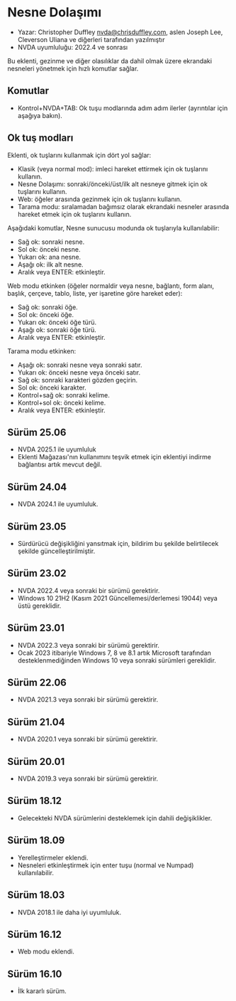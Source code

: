 # Nesne Dolaşımı

* Yazar: Christopher Duffley <nvda@chrisduffley.com>, aslen Joseph Lee, Cleverson Uliana ve diğerleri tarafından yazılmıştır
* NVDA uyumluluğu: 2022.4 ve sonrası

Bu eklenti, gezinme ve diğer olasılıklar da dahil olmak üzere ekrandaki nesneleri yönetmek için hızlı komutlar sağlar.

## Komutlar

* Kontrol+NVDA+TAB: Ok tuşu modlarında adım adım ilerler (ayrıntılar için aşağıya bakın).

## Ok tuş modları

Eklenti, ok tuşlarını kullanmak için dört yol sağlar:

* Klasik (veya normal mod): imleci hareket ettirmek için ok tuşlarını kullanın.
* Nesne Dolaşımı: sonraki/önceki/üst/ilk alt nesneye gitmek için ok tuşlarını kullanın.
* Web: öğeler arasında gezinmek için ok tuşlarını kullanın.
* Tarama modu: sıralamadan bağımsız olarak ekrandaki nesneler arasında hareket etmek için ok tuşlarını kullanın.

Aşağıdaki komutlar, Nesne sunucusu modunda ok tuşlarıyla kullanılabilir:

* Sağ ok: sonraki nesne.
* Sol ok: önceki nesne.
* Yukarı ok: ana nesne.
* Aşağı ok: ilk alt nesne.
* Aralık veya ENTER: etkinleştir.

Web modu etkinken (öğeler normaldir veya nesne, bağlantı, form alanı, başlık, çerçeve, tablo, liste, yer işaretine göre hareket eder):

* Sağ ok: sonraki öğe.
* Sol ok: önceki öğe.
* Yukarı ok: önceki öğe türü.
* Aşağı ok: sonraki öğe türü.
* Aralık veya ENTER: etkinleştir.

Tarama modu etkinken:

* Aşağı ok: sonraki nesne veya sonraki satır.
* Yukarı ok: önceki nesne veya önceki satır.
* Sağ ok: sonraki karakteri gözden geçirin.
* Sol ok: önceki karakter.
* Kontrol+sağ ok: sonraki kelime.
* Kontrol+sol ok: önceki kelime.
* Aralık veya ENTER: etkinleştir.

## Sürüm 25.06

* NVDA 2025.1 ile uyumluluk
* Eklenti Mağazası'nın kullanımını teşvik etmek için eklentiyi indirme bağlantısı artık mevcut değil.

## Sürüm 24.04

* NVDA 2024.1 ile uyumluluk.

## Sürüm 23.05

* Sürdürücü değişikliğini yansıtmak için, bildirim bu şekilde belirtilecek şekilde güncelleştirilmiştir.

## Sürüm 23.02

* NVDA 2022.4 veya sonraki bir sürümü gerektirir.
* Windows 10 21H2 (Kasım 2021 Güncellemesi/derlemesi 19044) veya üstü gereklidir.

## Sürüm 23.01

* NVDA 2022.3 veya sonraki bir sürümü gerektirir.
* Ocak 2023 itibariyle Windows 7, 8 ve 8.1 artık Microsoft tarafından desteklenmediğinden Windows 10 veya sonraki sürümleri gereklidir.

## Sürüm 22.06

* NVDA 2021.3 veya sonraki bir sürümü gerektirir.

## Sürüm 21.04

* NVDA 2020.1 veya sonraki bir sürümü gerektirir.

## Sürüm 20.01

* NVDA 2019.3 veya sonraki bir sürümü gerektirir.

## Sürüm 18.12

* Gelecekteki NVDA sürümlerini desteklemek için dahili değişiklikler.

## Sürüm 18.09

* Yerelleştirmeler eklendi.
* Nesneleri etkinleştirmek için enter tuşu (normal ve Numpad) kullanılabilir.

## Sürüm 18.03

* NVDA 2018.1 ile daha iyi uyumluluk.

## Sürüm 16.12

* Web modu eklendi.

## Sürüm 16.10

* İlk kararlı sürüm.
